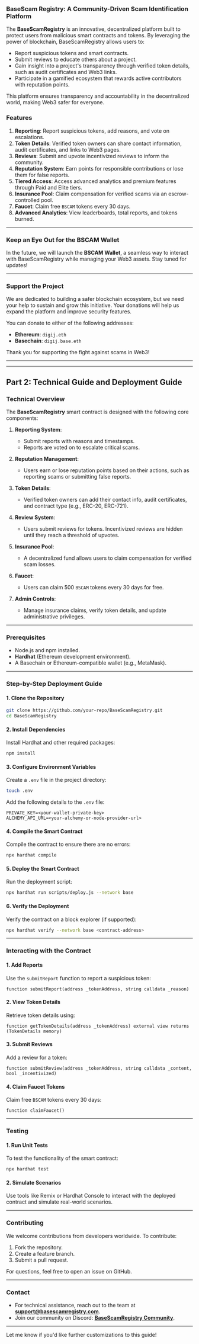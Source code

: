                                                                                                                 
### **BaseScam Registry: A Community-Driven Scam Identification Platform**

The **BaseScamRegistry** is an innovative, decentralized platform built to protect users from malicious smart contracts and tokens. By leveraging the power of blockchain, BaseScamRegistry allows users to:
- Report suspicious tokens and smart contracts.
- Submit reviews to educate others about a project.
- Gain insight into a project's transparency through verified token details, such as audit certificates and Web3 links.
- Participate in a gamified ecosystem that rewards active contributors with reputation points.

This platform ensures transparency and accountability in the decentralized world, making Web3 safer for everyone.

### **Features**
1. **Reporting**: Report suspicious tokens, add reasons, and vote on escalations.
2. **Token Details**: Verified token owners can share contact information, audit certificates, and links to Web3 pages.
3. **Reviews**: Submit and upvote incentivized reviews to inform the community.
4. **Reputation System**: Earn points for responsible contributions or lose them for false reports.
5. **Tiered Access**: Access advanced analytics and premium features through Paid and Elite tiers.
6. **Insurance Pool**: Claim compensation for verified scams via an escrow-controlled pool.
7. **Faucet**: Claim free `BSCAM` tokens every 30 days.
8. **Advanced Analytics**: View leaderboards, total reports, and tokens burned.

---

### **Keep an Eye Out for the BSCAM Wallet**

In the future, we will launch the **BSCAM Wallet**, a seamless way to interact with BaseScamRegistry while managing your Web3 assets. Stay tuned for updates!

---

### **Support the Project**

We are dedicated to building a safer blockchain ecosystem, but we need your help to sustain and grow this initiative. Your donations will help us expand the platform and improve security features.

You can donate to either of the following addresses:

- **Ethereum**: `digij.eth`
- **Basechain**: `digij.base.eth`

Thank you for supporting the fight against scams in Web3!

---

---

## **Part 2: Technical Guide and Deployment Guide**

### **Technical Overview**

The **BaseScamRegistry** smart contract is designed with the following core components:

1. **Reporting System**:
   - Submit reports with reasons and timestamps.
   - Reports are voted on to escalate critical scams.

2. **Reputation Management**:
   - Users earn or lose reputation points based on their actions, such as reporting scams or submitting false reports.

3. **Token Details**:
   - Verified token owners can add their contact info, audit certificates, and contract type (e.g., ERC-20, ERC-721).

4. **Review System**:
   - Users submit reviews for tokens. Incentivized reviews are hidden until they reach a threshold of upvotes.

5. **Insurance Pool**:
   - A decentralized fund allows users to claim compensation for verified scam losses.

6. **Faucet**:
   - Users can claim 500 `BSCAM` tokens every 30 days for free.

7. **Admin Controls**:
   - Manage insurance claims, verify token details, and update administrative privileges.

---

### **Prerequisites**
- Node.js and npm installed.
- **Hardhat** (Ethereum development environment).
- A Basechain or Ethereum-compatible wallet (e.g., MetaMask).

---

### **Step-by-Step Deployment Guide**

#### **1. Clone the Repository**
```bash
git clone https://github.com/your-repo/BaseScamRegistry.git
cd BaseScamRegistry
```

#### **2. Install Dependencies**
Install Hardhat and other required packages:
```bash
npm install
```

#### **3. Configure Environment Variables**
Create a `.env` file in the project directory:
```bash
touch .env
```
Add the following details to the `.env` file:
```
PRIVATE_KEY=<your-wallet-private-key>
ALCHEMY_API_URL=<your-alchemy-or-node-provider-url>
```

#### **4. Compile the Smart Contract**
Compile the contract to ensure there are no errors:
```bash
npx hardhat compile
```

#### **5. Deploy the Smart Contract**
Run the deployment script:
```bash
npx hardhat run scripts/deploy.js --network base
```

#### **6. Verify the Deployment**
Verify the contract on a block explorer (if supported):
```bash
npx hardhat verify --network base <contract-address>
```

---

### **Interacting with the Contract**

#### **1. Add Reports**
Use the `submitReport` function to report a suspicious token:
```solidity
function submitReport(address _tokenAddress, string calldata _reason)
```

#### **2. View Token Details**
Retrieve token details using:
```solidity
function getTokenDetails(address _tokenAddress) external view returns (TokenDetails memory)
```

#### **3. Submit Reviews**
Add a review for a token:
```solidity
function submitReview(address _tokenAddress, string calldata _content, bool _incentivized)
```

#### **4. Claim Faucet Tokens**
Claim free `BSCAM` tokens every 30 days:
```solidity
function claimFaucet()
```

---

### **Testing**

#### **1. Run Unit Tests**
To test the functionality of the smart contract:
```bash
npx hardhat test
```

#### **2. Simulate Scenarios**
Use tools like Remix or Hardhat Console to interact with the deployed contract and simulate real-world scenarios.

---

### **Contributing**

We welcome contributions from developers worldwide. To contribute:
1. Fork the repository.
2. Create a feature branch.
3. Submit a pull request.

For questions, feel free to open an issue on GitHub.

---

### **Contact**

- For technical assistance, reach out to the team at **support@basescamregistry.com**.
- Join our community on Discord: **[BaseScamRegistry Community](https://discord.gg/your-link)**.

---

Let me know if you'd like further customizations to this guide!
